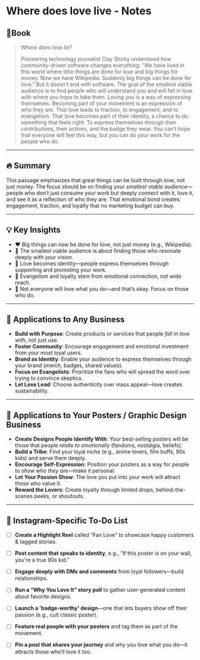 # Where does love live - Notes
## 📔Book
>_Where does love lie?_
>
>Pioneering technology journalist Clay Shirky understood how community-driven software changes everything: “We have lived in this world where little things are done for love and big things for money. Now we have Wikipedia. Suddenly big things can be done for love.” But it doesn’t end with software. The goal of the smallest viable audience is to find people who will understand you and will fall in love with where you hope to take them. Loving you is a way of expressing themselves. Becoming part of your movement is an expression of who they are. That love leads to traction, to engagement, and to evangelism. That love becomes part of their identity, a chance to do something that feels right. To express themselves through their contributions, their actions, and the badge they wear. You can’t hope that everyone will feel this way, but you can do your work for the people who do.

---
## **🔥 Summary**  
This passage emphasizes that great things can be built through love, not just money. The focus should be on finding your _smallest viable audience_—people who don’t just consume your work but deeply connect with it, love it, and see it as a reflection of who they are. That emotional bond creates engagement, traction, and loyalty that no marketing budget can buy.

---

## **💡 Key Insights**

- ❤️ Big things can now be done for love, not just money (e.g., Wikipedia).
- 🎯 The smallest viable audience is about finding those who resonate deeply with your vision.
- 🤝 Love becomes identity—people express themselves through supporting and promoting your work.
- 📢 Evangelism and loyalty stem from emotional connection, not wide reach.
- 🚫 Not everyone will love what you do—and that’s okay. Focus on those who do.
    

---

## **🏢 Applications to Any Business**

- **Build with Purpose**: Create products or services that people _fall in love with_, not just use.
- **Foster Community**: Encourage engagement and emotional investment from your most loyal users.
- **Brand as Identity**: Enable your audience to express themselves through your brand (merch, badges, shared values).
- **Focus on Evangelists**: Prioritize the fans who will spread the word over trying to convince skeptics.
- **Let Love Lead**: Choose authenticity over mass appeal—love creates sustainability.
    

---

## **🎨 Applications to Your Posters / Graphic Design Business**

- **Create Designs People Identify With**: Your best-selling posters will be those that people _relate to emotionally_ (fandoms, nostalgia, beliefs).
- **Build a Tribe**: Find your loyal niche (e.g., anime lovers, film buffs, 90s kids) and serve them deeply.
- **Encourage Self-Expression**: Position your posters as a way for people to _show who they are_—make it personal.
- **Let Your Passion Show**: The love you put into your work will attract those who value it.
- **Reward the Lovers**: Create loyalty through limited drops, behind-the-scenes peeks, or shoutouts.
    

---

## **📱 Instagram-Specific To-Do List**

- [ ] **Create a Highlight Reel** called “Fan Love” to showcase happy customers & tagged stories.
- [ ] **Post content that speaks to identity**, e.g., “If this poster is on your wall, you're a true 90s kid.”
- [ ] **Engage deeply with DMs and comments** from loyal followers—build relationships.
- [ ] **Run a “Why You Love It” story poll** to gather user-generated content about favorite designs.

- [ ] **Launch a 'badge-worthy' design**—one that lets buyers show off their passion (e.g., cult classic poster).

- [ ] **Feature real people with your posters** and tag them as part of the movement.

- [ ] **Pin a post that shares your journey** and why you love what you do—it attracts those who’ll love it too.